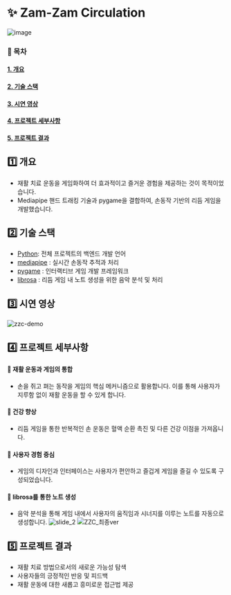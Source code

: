 # ✨ Zam-Zam Circulation
![image](https://user-images.githubusercontent.com/71575861/227392075-0757992e-3254-4921-bd21-39de8cbadb3a.png)

### 📎 목차
#### [1. 개요](#1️⃣-개요)
#### [2. 기술 스택](#2️⃣-기술-스택)
#### [3. 시연 영상](#3️⃣-시연-영상)
#### [4. 프로젝트 세부사항](#4️⃣-프로젝트-세부사항)
#### [5. 프로젝트 결과](#5️⃣-프로젝트-결과)

## 1️⃣ 개요
- 재활 치료 운동을 게임화하여 더 효과적이고 즐거운 경험을 제공하는 것이 목적이었습니다.
- Mediapipe 핸드 트래킹 기술과 pygame을 결합하여, 손동작 기반의 리듬 게임을 개발했습니다.

## 2️⃣ 기술 스택
- [Python](https://www.python.org/): 전체 프로젝트의 백엔드 개발 언어
- [mediapipe](https://google.github.io/mediapipe/) : 실시간 손동작 추적과 처리
- [pygame](https://www.pygame.org/) : 인터랙티브 게임 개발 프레임워크
- [librosa](https://librosa.org/) : 리듬 게임 내 노트 생성을 위한 음악 분석 및 처리

  
## 3️⃣ 시연 영상
![zzc-demo](https://user-images.githubusercontent.com/71575861/227396803-47c1a603-ac0b-413d-9d8e-a151b54a29dc.gif)

## 4️⃣ 프로젝트 세부사항
#### 📍 재활 운동과 게임의 통합
- 손을 쥐고 펴는 동작을 게임의 핵심 메커니즘으로 활용합니다. 이를 통해 사용자가 지루함 없이 재활 운동을 할 수 있게 합니다.
#### 📍 건강 향상
- 리듬 게임을 통한 반복적인 손 운동은 혈액 순환 촉진 및 다른 건강 이점을 가져옵니다.
#### 📍 사용자 경험 중심
- 게임의 디자인과 인터페이스는 사용자가 편안하고 즐겁게 게임을 즐길 수 있도록 구성되었습니다.
#### 📍 librosa를 통한 노트 생성
- 음악 분석을 통해 게임 내에서 사용자의 움직임과 시너지를 이루는 노트를 자동으로 생성합니다.
![slide_2](https://user-images.githubusercontent.com/71575861/227393083-25f31077-ca6c-4f0b-b730-72d192b9d1f1.png)
![ZZC_최종ver](https://user-images.githubusercontent.com/71575861/227392578-2b4d2fd1-40da-44d0-b066-f799674e816b.gif)

## 5️⃣ 프로젝트 결과
- 재활 치료 방법으로서의 새로운 가능성 탐색
- 사용자들의 긍정적인 반응 및 피드백
- 재활 운동에 대한 새롭고 흥미로운 접근법 제공



